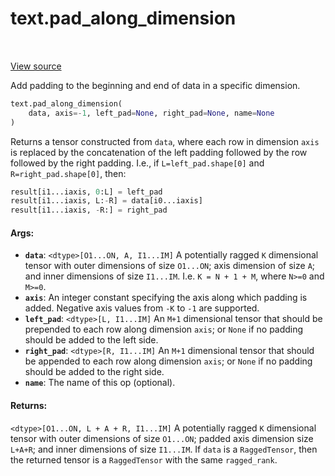 <div itemscope itemtype="http://developers.google.com/ReferenceObject">
<meta itemprop="name" content="text.pad_along_dimension" />
<meta itemprop="path" content="Stable" />
</div>

# text.pad_along_dimension

<!-- Insert buttons and diff -->

<table class="tfo-notebook-buttons tfo-api" align="left">
</table>

<a target="_blank" href="https://github.com/tensorflow/text/tree/master/tensorflow_text/python/ops/pad_along_dimension_op.py">View source</a>



Add padding to the beginning and end of data in a specific dimension.

```python
text.pad_along_dimension(
    data, axis=-1, left_pad=None, right_pad=None, name=None
)
```



<!-- Placeholder for "Used in" -->

Returns a tensor constructed from `data`, where each row in dimension `axis`
is replaced by the concatenation of the left padding followed by the row
followed by the right padding.  I.e., if `L=left_pad.shape[0]` and
`R=right_pad.shape[0]`, then:

```python
result[i1...iaxis, 0:L] = left_pad
result[i1...iaxis, L:-R] = data[i0...iaxis]
result[i1...iaxis, -R:] = right_pad
```

#### Args:


* <b>`data`</b>: `<dtype>[O1...ON, A, I1...IM]` A potentially ragged `K` dimensional
  tensor with outer dimensions of size `O1...ON`; axis dimension of size
  `A`; and inner dimensions of size `I1...IM`.  I.e. `K = N + 1 + M`, where
  `N>=0` and `M>=0`.
* <b>`axis`</b>: An integer constant specifying the axis along which padding is added.
  Negative axis values from `-K` to `-1` are supported.
* <b>`left_pad`</b>: `<dtype>[L, I1...IM]` An `M+1` dimensional tensor that should be
  prepended to each row along dimension `axis`; or `None` if no padding
  should be added to the left side.
* <b>`right_pad`</b>: `<dtype>[R, I1...IM]` An `M+1` dimensional tensor that should be
  appended to each row along dimension `axis`; or `None` if no padding
  should be added to the right side.
* <b>`name`</b>: The name of this op (optional).


#### Returns:

`<dtype>[O1...ON, L + A + R, I1...IM]`
  A potentially ragged `K` dimensional tensor with outer dimensions of size
  `O1...ON`; padded axis dimension size `L+A+R`; and inner dimensions of
  size `I1...IM`.  If `data` is a `RaggedTensor`, then the returned tensor
  is a `RaggedTensor` with the same `ragged_rank`.
